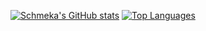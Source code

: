 [![Schmeka's GitHub stats](https://github-readme-stats.vercel.app/api?username=Schmeka&count_private=true&show_icons=true&theme=react)](https://github.com/ThePotatoPowers)
[![Top Languages](https://github-readme-stats.vercel.app/api/top-langs/?username=Schmeka&theme=react)](https://github.com/ThePotatoPowers)
